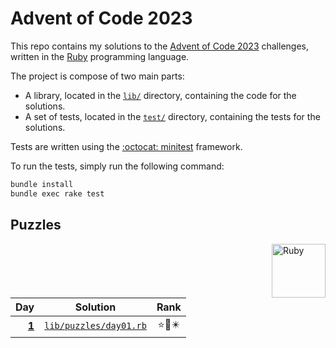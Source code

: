 # Advent of Code 2023

This repo contains my solutions to the [Advent of Code 2023](https://adventofcode.com/2023) challenges, written in the [Ruby](https://www.ruby-lang.org) programming language.

The project is compose of two main parts:

- A library, located in the [`lib/`](lib/) directory, containing the code for the solutions.
- A set of tests, located in the [`test/`](test/) directory, containing the tests for the solutions.

Tests are written using the [:octocat: minitest](https://github.com/minitest/minitest) framework.

To run the tests, simply run the following command:

```bash
bundle install
bundle exec rake test
```

## Puzzles

<a href="https://www.ruby-lang.org"><img src="https://s3.cdalvaro.io/github.com/cdalvaro/advent-of-code-2023/RubyLang.png" alt="Ruby" width="86px" margin="5px" align="right"/></a>

|                 Day |                    Solution                     | Rank  |
|--------------------:|:-----------------------------------------------:|:-----:|
| [**1**][day01_link] | [`lib/puzzles/day01.rb`](lib/puzzles/day01.rb)  | ⭐🌟✴️ |

[day01_link]: https://adventofcode.com/2023/day/1
